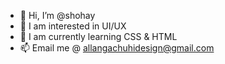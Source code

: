 - 👋 Hi, I’m @shohay
- 👀 I am interested in UI/UX
- 🌱 I am currently learning CSS & HTML
- 📫 Email me @ allangachuhidesign@gmail.com


<!---
allangachuhi/allangachuhi is a ✨ special ✨ repository because its `README.md` (this file) appears on your GitHub profile.
You can click the Preview link to take a look at your changes.
--->
